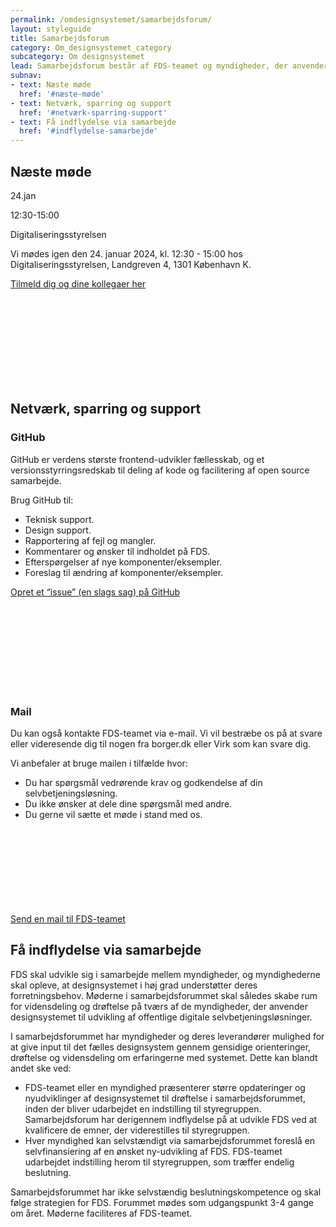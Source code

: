 ```yaml
---
permalink: /omdesignsystemet/samarbejdsforum/
layout: styleguide
title: Samarbejdsforum
category: Om_designsystemet_category
subcategory: Om designsystemet
lead: Samarbejdsforum består af FDS-teamet og myndigheder, der anvender designsystemet. Myndigheder, som overvejer at anvende designsystemet, kan også deltage. I forummet sparrer vi om FDS og udviklingen fremadrettet.
subnav:
- text: Næste møde
  href: '#næste-møde'
- text: Netværk, sparring og support
  href: '#netværk-sparring-support'
- text: Få indflydelse via samarbejde
  href: '#indflydelse-samarbejde'
---
```

<article>
    <section>
        <h2 class="h3" id="næste-møde">Næste møde</h2>
        <div class="row">
            <div class="bg-alternative align-text-center col-4 p-6">
                <p class="displayheading-1">24.jan</p>
                <p class="displayheading-2">12:30-15:00</p>
                <p>Digitaliseringsstyrelsen</p>
            </div>
        </div>
        <p>Vi mødes igen den 24. januar 2024, kl. 12:30 - 15:00 hos Digitaliseringsstyrelsen, Landgreven 4, 1301 København K.</p>
        <p><a href="mailto:FDS@erst.dk?subject=Tilmelding%20til%20samarbejdsforum" class="icon-link">Tilmeld dig og dine kollegaer her<svg class="icon-svg"><use xlink:href="#open-in-new"></use></svg></a></p>
    </section>
    <section>
        <h2 class="h3" id="netværk-sparring-support">Netværk, sparring og support</h2>
        <!--<h3 class="h5">Slack</h3>
        <p>Vi har sat en Slack-kanal op (en slags chat) så vi kan netværke uformelt, fortsætte samtalerne fra samarbejdsforum og dele erfaringer om brugen af FDS på tværs af myndigheder.</p>
        <p>Regler for Slack:</p>
        <ul>
            <li>Der må ikke sagsbehandles eller godkendes selvbetjeningsløsninger via kanalen.</li>
            <li>Der må ikke deles personfølsomme oplysninger.</li>
            <li>Der må ikke deles eller diskuteres forretningsfølsomme emner.</li>
            <li>Der må ikke deles politisk indhold eller diskuteres emner af politisk karakter.</li>
            <li>Der skal holdes en god og ordentlig tone med respekt for hinanden.</li>
            <li>FDS-teamet har ret til at slette indhold der ikke overholder ovenstående og udelukke profiler fra at deltage, hvis reglerne brydes.</li>
        </ul>
        <p><a href="#" class="icon-link">Begynd at netværke og sparre via Slack<svg class="icon-svg"><use xlink:href="#open-in-new"></use></svg></a></p>-->
        <h3 class="h5">GitHub</h3>
        <p>GitHub er verdens største frontend-udvikler fællesskab, og et versionsstyrringsredskab til deling af kode og facilitering af open source samarbejde.</p>
        <p>Brug GitHub til:</p>
        <ul>
            <li>Teknisk support.</li>
            <li>Design support.</li>
            <li>Rapportering af fejl og mangler.</li>
            <li>Kommentarer og ønsker til indholdet på FDS.</li>
            <li>Efterspørgelser af nye komponenter/eksempler.</li>
            <li>Foreslag til ændring af komponenter/eksempler.</li>
        </ul>
        <p><a href="https://github.com/detfaellesdesignsystem/dkfds-components/issues/new/choose" class="icon-link">Opret et “issue” (en slags sag) på GitHub<svg class="icon-svg"><use xlink:href="#open-in-new"></use></svg></a></p>
        <h3 class="h5">Mail</h3>
        <p>Du kan også kontakte FDS-teamet via e-mail. Vi vil bestræbe os på at svare eller videresende dig til nogen fra borger.dk eller Virk som kan svare dig.</p>
        <p>Vi anbefaler at bruge mailen i tilfælde hvor:</p>
        <ul>
            <li>Du har spørgsmål vedrørende krav og godkendelse af din selvbetjeningsløsning.</li>
            <li>Du ikke ønsker at dele dine spørgsmål med andre.</li>
            <li>Du gerne vil sætte et møde i stand med os.</li>
        </ul>
        <p><a href="mailto:FDS@erst.dk" class="icon-link">Send en mail til FDS-teamet<svg class="icon-svg"><use xlink:href="#open-in-new"></use></svg></a></p>
        <h2 class="h3" id="indflydelse-samarbejde">Få indflydelse via samarbejde</h2>
        <p>FDS skal udvikle sig i samarbejde mellem myndigheder, og myndighederne skal opleve, at designsystemet i høj grad understøtter deres forretningsbehov. Møderne i samarbejdsforummet skal således skabe rum for vidensdeling og drøftelse på tværs af de myndigheder, der anvender designsystemet til udvikling af offentlige digitale selvbetjeningsløsninger.</p>
        <p>I samarbejdsforummet har myndigheder og deres leverandører mulighed for at give input til det fælles designsystem gennem gensidige orienteringer, drøftelse og vidensdeling om erfaringerne med systemet. Dette kan blandt andet ske ved:</p>
        <ul>
            <li>FDS-teamet eller en myndighed præsenterer større opdateringer og nyudviklinger af designsystemet til drøftelse i samarbejdsforummet, inden der bliver udarbejdet en indstilling til styregruppen. Samarbejdsforum har derigennem indflydelse på at udvikle FDS ved at kvalificere de emner, der viderestilles til styregruppen.</li>
            <li>Hver myndighed kan selvstændigt via samarbejdsforummet foreslå en selvfinansiering af en ønsket ny-udvikling af FDS. FDS-teamet udarbejdet indstilling herom til styregruppen, som træffer endelig beslutning.</li>
        </ul>
        <p>Samarbejdsforummet har ikke selvstændig beslutningskompetence og skal følge strategien for FDS. Forummet mødes som udgangspunkt 3-4 gange om året. Møderne faciliteres af FDS-teamet.</p>
    </section>
    <!--<section>
        <h2 class="h3" id="mødereferater">Mødereferater</h2>
        <ul class="nobullet-list">
            <li></li>
            <li></li>
            <li></li>
        </ul>
    </section>-->
</article>
